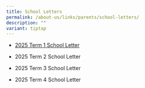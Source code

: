 ```yaml
---
title: School Letters
permalink: /about-us/links/parents/school-letters/
description: ""
variant: tiptap
---
```

<ul data-tight="true" class="tight">
<li>
<p><a href="/files/2025/For Parents/2025_Term_1_Letter_to_Parents_2_Jan_2025.pdf" rel="noopener nofollow" target="_blank">2025 Term 1 School Letter</a>
</p>
</li>
<li>
<p>2025 Term 2 School Letter</p>
</li>
<li>
<p>2025 Term 3 School Letter</p>
</li>
<li>
<p>2025 Term 4 School Letter</p>
</li>
</ul>
<p></p>